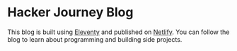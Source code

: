 # Hacker Journey Blog
This blog is built using [Eleventy](http://11ty.io) and published on [Netlify](http://netlify.com). You can follow the blog to learn about programming and building side projects.
